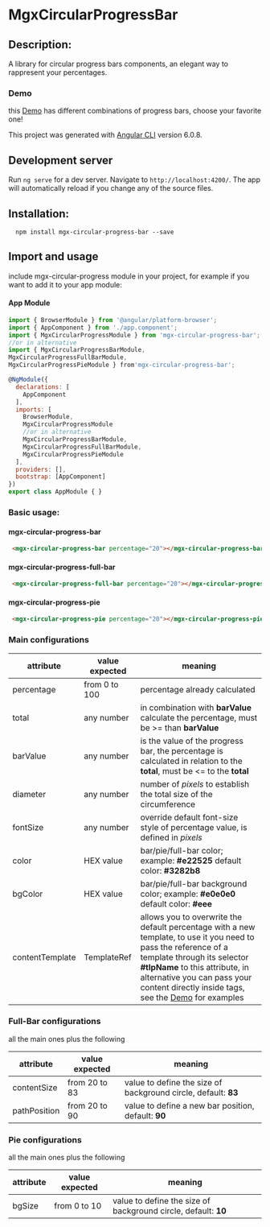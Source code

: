 # MgxCircularProgressBar

## Description:
  
 A library for circular progress bars components, an elegant way to rappresent your percentages.

### **Demo**
this [Demo](https://stackblitz.com/edit/angular-79qrgc) has different combinations of progress bars, choose your favorite one!

This project was generated with [Angular CLI](https://github.com/angular/angular-cli) version 6.0.8.

## Development server

Run `ng serve` for a dev server. Navigate to `http://localhost:4200/`. The app will automatically reload if you change any of the source files.
      
## Installation:
 ```
   npm install mgx-circular-progress-bar --save
```

## Import and usage
include mgx-circular-progress module in your project, for example if you want to add it to your app module:
#### App Module

```js
import { BrowserModule } from '@angular/platform-browser';
import { AppComponent } from './app.component';
import { MgxCircularProgressModule } from 'mgx-circular-progress-bar';
//or in alternative
import { MgxCircularProgressBarModule, 
MgxCircularProgressFullBarModule, 
MgxCircularProgressPieModule } from'mgx-circular-progress-bar';

@NgModule({
  declarations: [
    AppComponent
  ],
  imports: [
    BrowserModule,
    MgxCircularProgressModule
    //or in alternative
    MgxCircularProgressBarModule,
    MgxCircularProgressFullBarModule,
    MgxCircularProgressPieModule 
  ],
  providers: [],
  bootstrap: [AppComponent]
})
export class AppModule { }
```

### Basic usage:
#### mgx-circular-progress-bar
```html
 <mgx-circular-progress-bar percentage="20"></mgx-circular-progress-bar>
```
#### mgx-circular-progress-full-bar
```html
 <mgx-circular-progress-full-bar percentage="20"></mgx-circular-progress-full-bar>
```
#### mgx-circular-progress-pie

```html
 <mgx-circular-progress-pie percentage="20"></mgx-circular-progress-pie>
```
  
  ### Main configurations

attribute | value expected | meaning
------------ | ------------- | -------------
percentage | from 0 to 100| percentage already calculated
total | any number | in combination with **barValue** calculate the percentage, must be >= than **barValue**
barValue | any number | is the value of the progress bar, the percentage is calculated in relation to the **total**, must be <= to the **total**
 diameter | any number | number of *pixels* to establish the total size of the circumference
fontSize | any number | override default font-size style of percentage value, is defined in *pixels*
color | HEX value | bar/pie/full-bar color; example: **#e22525** default color: **#3282b8**
bgColor | HEX value | bar/pie/full-bar background color; example: **#e0e0e0** default color: **#eee**
contentTemplate | TemplateRef | allows you to overwrite the default percentage with a new template, to use it you need to pass the reference of a template through its selector **#tlpName** to this attribute, in alternative you can pass your content directly inside tags, see the [Demo](https://stackblitz.com/edit/angular-79qrgc) for examples

 ### Full-Bar configurations
all the main ones plus the following

attribute | value expected | meaning
------------ | ------------- | -------------
contentSize | from 20 to 83| value to define the size of background circle, default: **83**
pathPosition | from 20 to 90 | value to define a new bar position, default: **90**

 ### Pie configurations
all the main ones plus the following

attribute | value expected | meaning
------------ | ------------- | -------------
bgSize | from 0 to 10 | value to define the size of background circle, default: **10**
